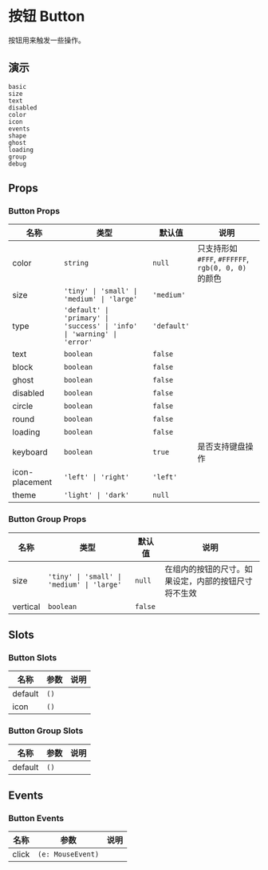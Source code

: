 # 按钮 Button
按钮用来触发一些操作。
## 演示
```demo
basic
size
text
disabled
color
icon
events
shape
ghost
loading
group
debug
```
## Props
### Button Props
|名称|类型|默认值|说明|
|-|-|-|-|
|color|`string`|`null`|只支持形如 `#FFF`, `#FFFFFF`, `rgb(0, 0, 0)` 的颜色|
|size|`'tiny' \| 'small' \| 'medium' \| 'large'`|`'medium'`||
|type|`'default' \| 'primary' \| 'success' \| 'info' \| 'warning' \| 'error'`|`'default'`||
|text|`boolean`|`false`||
|block|`boolean`|`false`||
|ghost|`boolean`|`false`||
|disabled|`boolean`|`false`||
|circle|`boolean`|`false`||
|round|`boolean`|`false`||
|loading|`boolean`|`false`||
|keyboard|`boolean`|`true`|是否支持键盘操作|
|icon-placement|`'left' \| 'right'`|`'left'`||
|theme|`'light' \| 'dark'`|`null`||

### Button Group Props
|名称|类型|默认值|说明|
|-|-|-|-|
|size|`'tiny' \| 'small' \| 'medium' \| 'large'`|`null`|在组内的按钮的尺寸。如果设定，内部的按钮尺寸将不生效|
|vertical|`boolean`|`false`||

## Slots
### Button Slots
|名称|参数|说明|
|-|-|-|
|default|`()`||
|icon|`()`||

### Button Group Slots
|名称|参数|说明|
|-|-|-|
|default|`()`||

## Events
### Button Events
|名称|参数|说明|
|-|-|-|
|click|`(e: MouseEvent)`||
